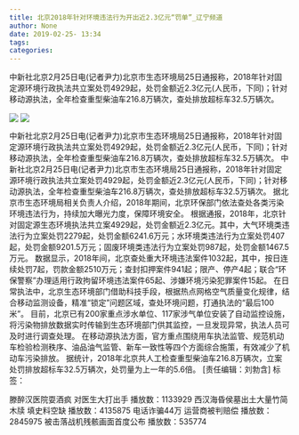 ```yaml
---
title: 北京2018年针对环境违法行为开出近2.3亿元“罚单”_辽宁频道
author: None
date: 2019-02-25- 13:34
tags: 
categories: 
---
```

中新社北京2月25日电(记者尹力)北京市生态环境局25日通报称，2018年针对固定源环境行政执法共立案处罚4929起，处罚金额近2.3亿元(人民币，下同)；针对移动源执法，全年检查重型柴油车216.8万辆次，查处排放超标车32.5万辆次。
<!-- more -->
                
<img align="center" border="0" src="http://p1.ifengimg.com/fck/2019_09/6c0ceb8af59f7f0_w550_h417.jpg" />
                
<img align="center" border="0" src="http://p2.ifengimg.com/a/2016/0810/204c433878d5cf9size1_w16_h16.png" />
            
中新社北京2月25日电(记者尹力)北京市生态环境局25日通报称，2018年针对固定源环境行政执法共立案处罚4929起，处罚金额近2.3亿元(人民币，下同)；针对移动源执法，全年检查重型柴油车216.8万辆次，查处排放超标车32.5万辆次。
中新社北京2月25日电(记者尹力)北京市生态环境局25日通报称，2018年针对固定源环境行政执法共立案处罚4929起，处罚金额近2.3亿元(人民币，下同)；针对移动源执法，全年检查重型柴油车216.8万辆次，查处排放超标车32.5万辆次。
据北京市生态环境局相关负责人介绍，2018年期间，北京环保部门依法查处各类污染环境违法行为，持续加大曝光力度，保障环境安全。
根据通报，2018年，北京针对固定源生态环境执法共立案4929起，处罚金额近2.3亿元。其中，大气环境类违法行为立案处罚2279起，处罚金额6241.6万元；水环境类违法行为立案处罚407起，处罚金额9201.5万元；固废环境类违法行为立案处罚987起，处罚金额1467.5万元。
数据显示，2018年间，北京查处重大环境违法案件1032起，其中，按日连续处罚7起，罚款金额2510万元；查封扣押案件941起；限产、停产4起；联合“环保警察”办理适用行政拘留环境违法案件65起、涉嫌环境污染犯罪案件15起。
在日常执法中，北京生态环境部门借助科技手段，根据热点网格空气质量变化规律，结合移动监测设备，精准“锁定”问题区域，查处环境问题，打通执法的“最后100米”。
目前，北京已有200家重点涉水单位、117家涉气单位安装了自动监控设施，将污染物排放数据实时传输到生态环境部门供其监控，一旦发现异常，执法人员可及时进行调查处理。
在移动源执法方面，官方重点围绕用车执法监管、规范机动车检验检测秩序、油品油气监管、新车一致性等四个方面综合施策，有效减少了机动车污染排放。
据统计，2018年北京共人工检查重型柴油车216.8万辆次，立案处罚排放超标车32.5万辆次，处罚量为上一年的5.6倍。
[责任编辑：刘勃含]
标签：
 
             
滕醉汉医院耍酒疯 对医生大打出手
播放数：1133929
西汉海昏侯墓出土大量竹简木牍 填史料空缺
播放数：4135875
电话诈骗44万 运营商被判赔偿
播放数：2845975
被击落战机残骸画面首度公布
播放数：535774

